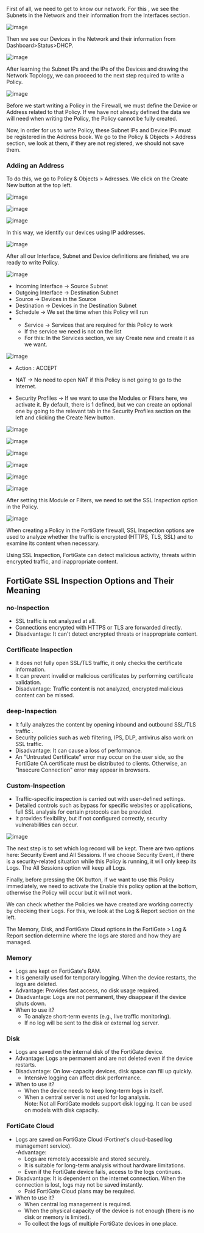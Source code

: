 First of all, we need to get to know our network. For this  , we see the Subnets in the Network and their information from the Interfaces section.
 
![image](https://github.com/user-attachments/assets/e1fde004-3b95-4b75-9635-d253cd30148e)

Then we see our Devices in the Network and their information from Dashboard>Status>DHCP.

![image](https://github.com/user-attachments/assets/0a9dc6a4-909f-446f-a42f-fa6d51f93db1)

After learning the Subnet IPs and  the IPs of the Devices and  drawing the Network Topology, we can proceed to the next step required to write a Policy.

![image](https://github.com/user-attachments/assets/d766f70f-0f61-4409-83e2-ef82fb942f85)
 
Before we start writing a Policy in the Firewall, we must define the Device or Address related to that Policy. If we have not already defined the data we will need when writing the Policy, the Policy cannot be fully created.

Now, in order for us to write Policy, these Subnet IPs and Device IPs must be registered in the Address book. We go to the Policy & Objects > Address section, we look at them, if they are not registered, we should not save them. 

### Adding an Address

To do this, we go to Policy & Objects > Adresses. We click on the Create New button at the top left.
 
![image](https://github.com/user-attachments/assets/a2b1eed4-b877-42e7-a23e-6d1ae118387f)

![image](https://github.com/user-attachments/assets/0aa5d427-9eb5-4139-b97f-2c0bc3a4d432)

![image](https://github.com/user-attachments/assets/deffa711-de81-4f86-a084-fef108c47c74)

In this way, we identify our devices using IP addresses.

 ![image](https://github.com/user-attachments/assets/8e3eb6b8-c51d-430d-93bd-bb305b20ac1e)

After all our Interface, Subnet and Device definitions are finished, we are ready to write Policy.

![image](https://github.com/user-attachments/assets/d0f3d0e5-d121-40a1-84ba-dfa9d555590f)

- Incoming Interface -> Source Subnet
- Outgoing Interface -> Destination Subnet
- Source -> Devices in the Source 
- Destination -> Devices in the Destination Subnet
- Schedule -> We set the time when this Policy will run
- - Service -> Services that are required for this Policy to work
  - If the service we need is not on the list
  - For this:
In the Services section, we say Create new and create it as we want.

![image](https://github.com/user-attachments/assets/0e995bb1-d918-4afc-98a6-a5ff2e40f211)

- Action : ACCEPT

- NAT -> No need to open NAT if this Policy is not going to go to the Internet.
- Security Profiles -> If we want to use the Modules or Filters here, we activate it. By default, there is 1 defined, but we can create an optional one by going to the relevant tab in the Security Profiles section on  the left and clicking the Create New  button.
 
 ![image](https://github.com/user-attachments/assets/0ab8cea4-203d-4d44-8d46-7d8e66ff03a6)

 ![image](https://github.com/user-attachments/assets/ceb24fb9-9e7f-4ecf-9b95-5a375d3cbd07)

![image](https://github.com/user-attachments/assets/2f3961a1-6cfc-4e3b-8df4-d4b746b0f99e)

 ![image](https://github.com/user-attachments/assets/e7e6f9d8-54a9-4787-ba47-6b4d45493b6c)

 ![image](https://github.com/user-attachments/assets/31a5e65e-f7c8-40ac-8fca-cca1feb57b68)

![image](https://github.com/user-attachments/assets/a1b052e9-31f5-4eda-8832-5b6809e2dbc9)

After setting this Module or Filters, we need to set the SSL Inspection  option in the Policy.

![image](https://github.com/user-attachments/assets/15247b20-bfa6-4b65-8957-7d59938033ff)

When creating a Policy in the FortiGate firewall, SSL Inspection options are used to analyze whether the traffic is encrypted (HTTPS, TLS, SSL) and to examine its content when necessary. 

Using SSL Inspection, FortiGate can detect malicious activity, threats within encrypted traffic, and inappropriate content.

## FortiGate SSL Inspection Options and Their Meaning
### no-Inspection
- SSL traffic is not analyzed at all.
- Connections encrypted with HTTPS or TLS are forwarded directly.
- Disadvantage: It can't detect encrypted threats or inappropriate content.

### Certificate Inspection
- It does not fully open SSL/TLS traffic, it only checks the certificate information.
- It can prevent invalid or malicious certificates by performing certificate validation.
- Disadvantage: Traffic content is not analyzed, encrypted malicious content can be missed.

### deep-Inspection
- It fully analyzes the content by opening inbound and outbound SSL/TLS traffic .
- Security policies such as web filtering, IPS, DLP, antivirus also work on SSL traffic.
- Disadvantage: It can cause a loss of performance.
- An "Untrusted Certificate" error may occur on the user side, so the FortiGate CA certificate must be distributed to clients. Otherwise, an "Insecure Connection" error may appear in browsers.

### Custom-Inspection
- Traffic-specific inspection is carried out with user-defined settings.
- Detailed controls such as bypass for specific websites or applications, full SSL analysis for certain protocols can be provided.
- It provides flexibility, but  if not configured correctly, security vulnerabilities can occur.

![image](https://github.com/user-attachments/assets/30c9f543-c81f-41a7-9316-9726e4e23cdb)

The next step is to set which log record will be kept. There  are two options here: Security Event and All Sessions. If we choose Security Event, if there is a security-related situation while this Policy is running, it will only keep its Logs. The All Sessions option will keep all Logs.

Finally,  before pressing the OK button, if we want to use this Policy immediately, we need to activate the Enable this policy option at the bottom, otherwise the Policy will occur but it will not work.

We can check whether the Policies we have created are working correctly by checking their Logs. For this, we look at the Log & Report  section on the left.

The Memory, Disk, and FortiGate Cloud  options in the FortiGate > Log & Report section determine where the logs are stored and how they are managed.

### Memory
- Logs are kept on FortiGate's RAM.  
- It is generally used for temporary logging. When the device restarts, the logs are deleted.  
- Advantage: Provides fast access, no disk usage required.  
- Disadvantage: Logs are not permanent, they disappear if the device shuts down.  
- When to use it?
  - To analyze short-term events (e.g., live traffic monitoring).  
  - If no log will be sent to the disk or external log server.

### Disk
- Logs are saved on the internal disk of the FortiGate device.  
- Advantage: Logs are permanent and are not deleted even if the device restarts.  
- Disadvantage: On low-capacity devices, disk space can fill up quickly.  
  - Intensive logging can affect disk performance.  
- When to use it?
  - When the device needs to keep long-term logs in itself.  
  - When a central server is not used for log analysis.  
Note: Not all FortiGate models support disk logging. It can be used on models with disk capacity.

### FortiGate Cloud
- Logs are saved on FortiGate Cloud (Fortinet's cloud-based log management service).  
-Advantage:  
  - Logs are remotely accessible and stored securely.  
  - It is suitable for long-term analysis without hardware limitations.  
  - Even if the FortiGate device fails, access to the logs continues.  
- Disadvantage: It is dependent on the internet connection. When the connection is lost, logs may not be saved instantly.  
  - Paid FortiGate Cloud plans may be required.  
- When to use it? 
  - When central log management is required.  
  - When the physical capacity of the device is not enough (there is no disk or memory is limited).  
  - To collect the logs of multiple FortiGate devices in one place.
